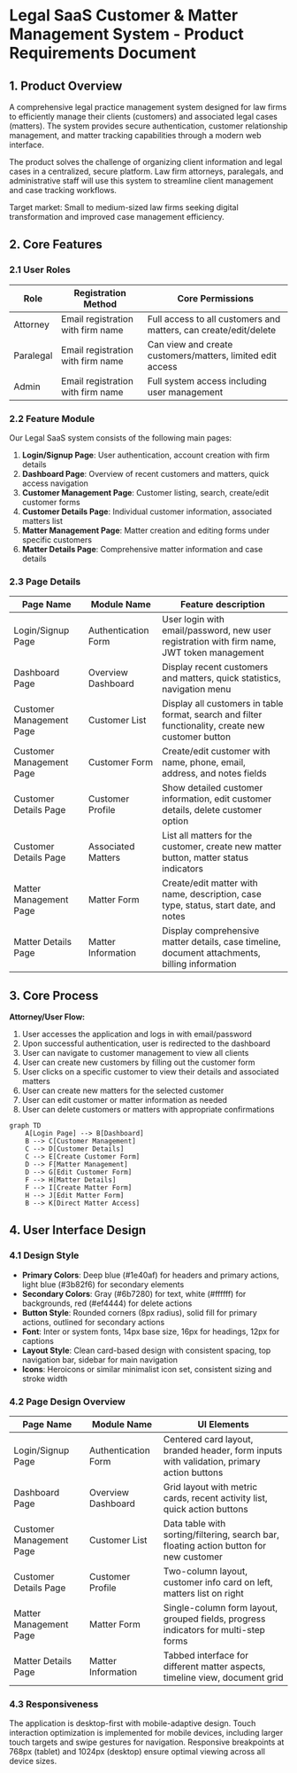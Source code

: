 # Legal SaaS Customer & Matter Management System - Product Requirements Document

## 1. Product Overview
A comprehensive legal practice management system designed for law firms to efficiently manage their clients (customers) and associated legal cases (matters). The system provides secure authentication, customer relationship management, and matter tracking capabilities through a modern web interface.

The product solves the challenge of organizing client information and legal cases in a centralized, secure platform. Law firm attorneys, paralegals, and administrative staff will use this system to streamline client management and case tracking workflows.

Target market: Small to medium-sized law firms seeking digital transformation and improved case management efficiency.

## 2. Core Features

### 2.1 User Roles
| Role | Registration Method | Core Permissions |
|------|---------------------|------------------|
| Attorney | Email registration with firm name | Full access to all customers and matters, can create/edit/delete |
| Paralegal | Email registration with firm name | Can view and create customers/matters, limited edit access |
| Admin | Email registration with firm name | Full system access including user management |

### 2.2 Feature Module
Our Legal SaaS system consists of the following main pages:
1. **Login/Signup Page**: User authentication, account creation with firm details
2. **Dashboard Page**: Overview of recent customers and matters, quick access navigation
3. **Customer Management Page**: Customer listing, search, create/edit customer forms
4. **Customer Details Page**: Individual customer information, associated matters list
5. **Matter Management Page**: Matter creation and editing forms under specific customers
6. **Matter Details Page**: Comprehensive matter information and case details

### 2.3 Page Details
| Page Name | Module Name | Feature description |
|-----------|-------------|---------------------|
| Login/Signup Page | Authentication Form | User login with email/password, new user registration with firm name, JWT token management |
| Dashboard Page | Overview Dashboard | Display recent customers and matters, quick statistics, navigation menu |
| Customer Management Page | Customer List | Display all customers in table format, search and filter functionality, create new customer button |
| Customer Management Page | Customer Form | Create/edit customer with name, phone, email, address, and notes fields |
| Customer Details Page | Customer Profile | Show detailed customer information, edit customer details, delete customer option |
| Customer Details Page | Associated Matters | List all matters for the customer, create new matter button, matter status indicators |
| Matter Management Page | Matter Form | Create/edit matter with name, description, case type, status, start date, and notes |
| Matter Details Page | Matter Information | Display comprehensive matter details, case timeline, document attachments, billing information |

## 3. Core Process

**Attorney/User Flow:**
1. User accesses the application and logs in with email/password
2. Upon successful authentication, user is redirected to the dashboard
3. User can navigate to customer management to view all clients
4. User can create new customers by filling out the customer form
5. User clicks on a specific customer to view their details and associated matters
6. User can create new matters for the selected customer
7. User can edit customer or matter information as needed
8. User can delete customers or matters with appropriate confirmations

```mermaid
graph TD
    A[Login Page] --> B[Dashboard]
    B --> C[Customer Management]
    C --> D[Customer Details]
    C --> E[Create Customer Form]
    D --> F[Matter Management]
    D --> G[Edit Customer Form]
    F --> H[Matter Details]
    F --> I[Create Matter Form]
    H --> J[Edit Matter Form]
    B --> K[Direct Matter Access]
```

## 4. User Interface Design

### 4.1 Design Style
- **Primary Colors**: Deep blue (#1e40af) for headers and primary actions, light blue (#3b82f6) for secondary elements
- **Secondary Colors**: Gray (#6b7280) for text, white (#ffffff) for backgrounds, red (#ef4444) for delete actions
- **Button Style**: Rounded corners (8px radius), solid fill for primary actions, outlined for secondary actions
- **Font**: Inter or system fonts, 14px base size, 16px for headings, 12px for captions
- **Layout Style**: Clean card-based design with consistent spacing, top navigation bar, sidebar for main navigation
- **Icons**: Heroicons or similar minimalist icon set, consistent sizing and stroke width

### 4.2 Page Design Overview
| Page Name | Module Name | UI Elements |
|-----------|-------------|-------------|
| Login/Signup Page | Authentication Form | Centered card layout, branded header, form inputs with validation, primary action buttons |
| Dashboard Page | Overview Dashboard | Grid layout with metric cards, recent activity list, quick action buttons |
| Customer Management Page | Customer List | Data table with sorting/filtering, search bar, floating action button for new customer |
| Customer Details Page | Customer Profile | Two-column layout, customer info card on left, matters list on right |
| Matter Management Page | Matter Form | Single-column form layout, grouped fields, progress indicators for multi-step forms |
| Matter Details Page | Matter Information | Tabbed interface for different matter aspects, timeline view, document grid |

### 4.3 Responsiveness
The application is desktop-first with mobile-adaptive design. Touch interaction optimization is implemented for mobile devices, including larger touch targets and swipe gestures for navigation. Responsive breakpoints at 768px (tablet) and 1024px (desktop) ensure optimal viewing across all device sizes.